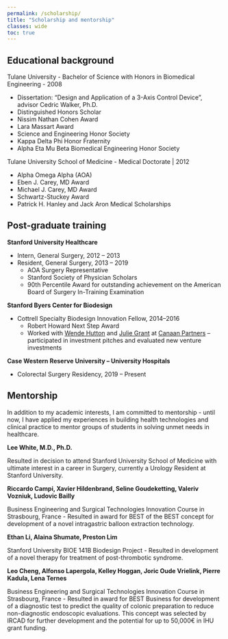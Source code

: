 ```yaml
---
permalink: /scholarship/
title: "Scholarship and mentorship"
classes: wide
toc: true
---
```

## Educational background
Tulane University - Bachelor of Science with Honors in Biomedical Engineering - 2008
- Dissertation: “Design and Application of a 3-Axis Control Device”, advisor Cedric Walker, Ph.D.
- Distinguished Honors Scholar
- Nissim Nathan Cohen Award 
- Lara Massart Award
- Science and Engineering Honor Society
- Kappa Delta Phi Honor Fraternity
- Alpha Eta Mu Beta Biomedical Engineering Honor Society

Tulane University School of Medicine - Medical Doctorate | 2012
- Alpha Omega Alpha (AOA)
- Eben J. Carey, MD Award
- Michael J. Carey, MD Award
- Schwartz-Stuckey Award 
- Patrick H. Hanley and Jack Aron Medical Scholarships

## Post-graduate training
**Stanford University Healthcare**
- Intern, General Surgery, 2012 – 2013
- Resident, General Surgery, 2013 – 2019
	- AOA Surgery Representative
	- Stanford Society of Physician Scholars
	- 90th Percentile Award for outstanding achievement on the American Board of Surgery In-Training Examination

**Stanford Byers Center for Biodesign**
- Cottrell Specialty Biodesign Innovation Fellow, 2014–2016
	- Robert Howard Next Step Award
	- Worked with [Wende Hutton](https://www.canaan.com/team/wende-hutton) and [Julie Grant](https://www.canaan.com/team/julie-grant) at [Canaan Partners](https://www.canaan.com/) – participated in investment pitches and evaluated new venture investments

**Case Western Reserve University – University Hospitals**
- Colorectal Surgery Residency, 2019 – Present

## Mentorship
In addition to my academic interests, I am committed to mentorship - until now, I have applied my experiences in building health technologies and clinical practice to mentor groups of students in solving unmet needs in healthcare.

**Lee White, M.D., Ph.D.**	

Resulted in decision to attend Stanford University School of Medicine with ultimate interest in a career in Surgery, currently a Urology Resident at Stanford University.

**Riccardo Campi, Xavier Hildenbrand, Seline Goudeketting, Valeriv Vozniuk, Ludovic Bailly**

Business Engineering and Surgical Technologies Innovation Course in Strasbourg, France - Resulted in award for BEST of the BEST concept for development of a novel intragastric balloon extraction technology.

**Ethan Li, Alaina Shumate, Preston Lim**

Stanford University BIOE 141B Biodesign Project	- Resulted in development of a novel therapy for treatment of post-thrombotic syndrome.

**Leo Cheng, Alfonso Lapergola, Kelley Hoggan, Joric Oude Vrielink, Pierre Kadula, Lena Ternes**

Business Engineering and Surgical Technologies Innovation Course in Strasbourg, France	- Resulted in award for BEST Business for development of a diagnostic test to predict the quality of colonic preparation to reduce non-diagnostic endoscopic evaluations. This concept was selected by IRCAD for further development and the potential for up to 50,000€ in IHU grant funding.